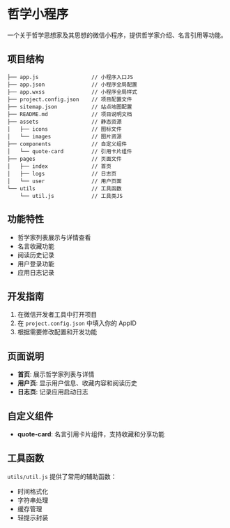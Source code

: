 # 哲学小程序

一个关于哲学思想家及其思想的微信小程序，提供哲学家介绍、名言引用等功能。

## 项目结构

```
├── app.js                 // 小程序入口JS
├── app.json               // 小程序全局配置
├── app.wxss               // 小程序全局样式
├── project.config.json    // 项目配置文件
├── sitemap.json           // 站点地图配置
├── README.md              // 项目说明文档
├── assets                 // 静态资源
│   ├── icons              // 图标文件
│   └── images             // 图片资源
├── components             // 自定义组件
│   └── quote-card         // 引用卡片组件
├── pages                  // 页面文件
│   ├── index              // 首页
│   ├── logs               // 日志页
│   └── user               // 用户页面
└── utils                  // 工具函数
    └── util.js            // 工具类JS
```

## 功能特性

- 哲学家列表展示与详情查看
- 名言收藏功能
- 阅读历史记录
- 用户登录功能
- 应用日志记录

## 开发指南

1. 在微信开发者工具中打开项目
2. 在 `project.config.json` 中填入你的 AppID
3. 根据需要修改配置和开发功能

## 页面说明

- **首页**: 展示哲学家列表与详情
- **用户页**: 显示用户信息、收藏内容和阅读历史
- **日志页**: 记录应用启动日志

## 自定义组件

- **quote-card**: 名言引用卡片组件，支持收藏和分享功能

## 工具函数

`utils/util.js` 提供了常用的辅助函数：

- 时间格式化
- 字符串处理
- 缓存管理
- 轻提示封装 